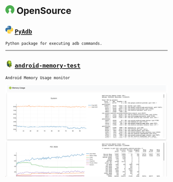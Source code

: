 # <img src="/imgs/open_source.png" width="28" height="28"> OpenSource

## <img src="/imgs/py_icon.png" width="24" height="24"> [`PyAdb`](https://github.com/sergius-la/adb)

```
Python package for executing adb commands.
```

***

## <img src="/imgs/adb.jpeg" width="24" height="24"> [`android-memory-test`](https://github.com/sergius-la/android-memory-test)

```
Android Memory Usage monitor
```

<img src="/imgs/android-memory-test.png">